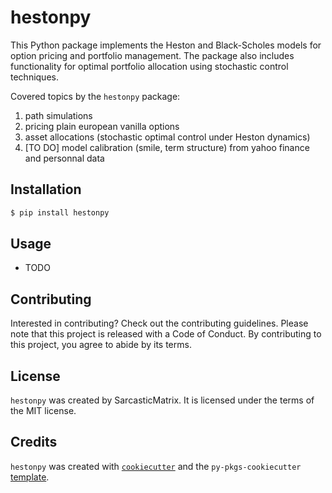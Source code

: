 # hestonpy

This Python package implements the Heston and Black-Scholes models for option pricing and portfolio management. The package also includes functionality for optimal portfolio allocation using stochastic control techniques.

Covered topics by the `hestonpy` package:
1. path simulations
2. pricing plain european vanilla options
3. asset allocations (stochastic optimal control under Heston dynamics)
4. [TO DO] model calibration (smile, term structure) from yahoo finance and personnal data

## Installation

```bash
$ pip install hestonpy
```

## Usage

- TODO

## Contributing

Interested in contributing? Check out the contributing guidelines. Please note that this project is released with a Code of Conduct. By contributing to this project, you agree to abide by its terms.

## License

`hestonpy` was created by SarcasticMatrix. It is licensed under the terms of the MIT license.

## Credits

`hestonpy` was created with [`cookiecutter`](https://cookiecutter.readthedocs.io/en/latest/) and the `py-pkgs-cookiecutter` [template](https://github.com/py-pkgs/py-pkgs-cookiecutter).

